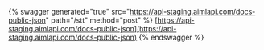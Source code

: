 {% swagger generated="true" src="https://api-staging.aimlapi.com/docs-public-json" path="/stt" method="post"
%}
[https://api-staging.aimlapi.com/docs-public-json](https://api-staging.aimlapi.com/docs-public-json)
{% endswagger %}